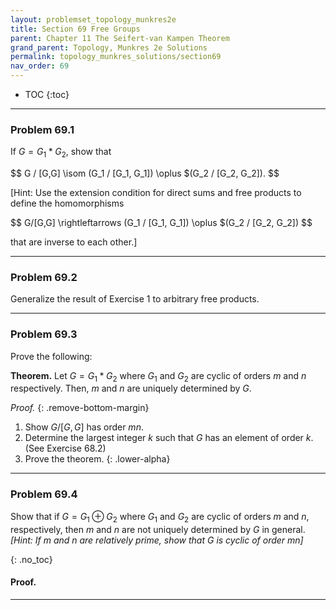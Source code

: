 ```yaml
---
layout: problemset_topology_munkres2e
title: Section 69 Free Groups
parent: Chapter 11 The Seifert-van Kampen Theorem
grand_parent: Topology, Munkres 2e Solutions
permalink: topology_munkres_solutions/section69
nav_order: 69
---
```


* TOC
{:toc}

---

<div class='problem_stmt in_progress' markdown='1'>

### Problem 69.1
If $G = G_1 * G_2$, show that

$$ G / [G,G] \isom (G_1 / [G_1, G_1]) \oplus $(G_2 / [G_2, G_2]). $$

[Hint: Use the extension condition for direct sums and free products to define the homomorphisms

$$
G/[G,G] \rightleftarrows
(G_1 / [G_1, G_1]) \oplus $(G_2 / [G_2, G_2])
$$

that are inverse to each other.]

</div>

---

<div class='problem_stmt in_progress' markdown='1'>

### Problem 69.2
Generalize the result of Exercise 1 to arbitrary free products.

</div>

---


<div class='problem_stmt in_progress' markdown='1'>

### Problem 69.3
Prove the following:

**Theorem.** Let $G = G_1 * G_2$ where $G_1$ and $G_2$ are cyclic of orders $m$ and $n$ respectively. Then, $m$ and $n$ are uniquely determined by $G$.

*Proof.*
{: .remove-bottom-margin}
1. Show $G/[G,G]$ has order $mn$.
2. Determine the largest integer $k$ such that $G$ has an element of order $k$. (See Exercise 68.2)
3. Prove the theorem.
{: .lower-alpha}

</div>

---


<div class='problem_stmt in_progress' markdown='1'>

### Problem 69.4
Show that if $G = G_1 \oplus G_2$ where $G_1$ and $G_2$ are cyclic of orders $m$ and $n$, respectively, then $m$ and $n$ are not uniquely determined by $G$ in general. *[Hint: If $m$ and $n$ are relatively prime, show that $G$ is cyclic of order $mn$]*

{: .no_toc}
#### Proof.

</div>

---
